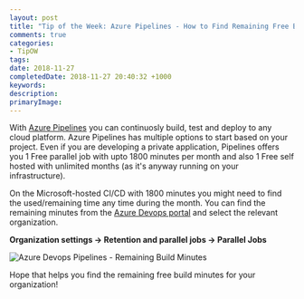 ```yaml
---
layout: post
title: "Tip of the Week: Azure Pipelines - How to Find Remaining Free Build Minutes?"
comments: true
categories: 
- TipOW
tags: 
date: 2018-11-27
completedDate: 2018-11-27 20:40:32 +1000
keywords: 
description: 
primaryImage: 
---
```


With [Azure Pipelines](https://azure.microsoft.com/en-us/services/devops/pipelines/) you can continuosly build, test and deploy to any cloud platform. Azure Pipelines has multiple options to start based on your project. Even if you are developing a private application, Pipelines offers you 1 Free parallel job  with upto 1800 minutes per month  and also 1 Free self hosted with unlimited months (as it's anyway running on your infrastructure).

On the Microsoft-hosted CI/CD with 1800 minutes you might need to find the used/remaining time any time during the month. You can find the remaining minutes from the [Azure Devops portal](https://dev.azure.com/) and select the relevant organization.

**Organization settings -> Retention and parallel jobs -> Parallel Jobs**

<img src="{{site.images_root}}/azure_devops_remaining_build_minutes.png" alt="Azure Devops Pipelines - Remaining Build Minutes" 
    class ="center" />

Hope that helps you find the remaining free build minutes for your organization!
